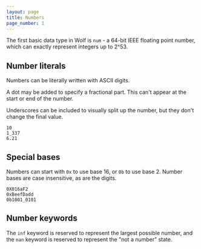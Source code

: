 ```yaml
---
layout: page
title: Numbers
page_number: 1
---
```


The first basic data type in Wolf is `num` - a 64-bit IEEE floating point
number, which can exactly represent integers up to 2^53.


## Number literals

Numbers can be literally written with ASCII digits.

A dot may be added to specify a fractional part. This can't appear at the start
or end of the number.

Underscores can be included to visually split up the number, but they don't
change the final value.

```
10
1_337
6.21
```

## Special bases

Numbers can start with `0x` to use base 16, or `0b` to use base 2. Number bases
are case insensitive, as are the digits.

```
0X016aF2
0xBeefDadd
0b1001_0101
```

## Number keywords

The `inf` keyword is reserved to represent the largest possible number, and the
`nan` keyword is reserved to represent the "not a number" state.